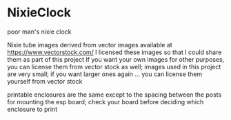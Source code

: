 # NixieClock
poor man's nixie clock

Nixie tube images derived from vector images available at https://www.vectorstock.com/
I licensed these images so that I could share them as part of this project
If you want your own images for other purposes, you can license them from vector stock as well; images used in this project are very small; if you want larger ones again ... you can license them yourself from vector stock

printable enclosures are the same except to the spacing between the posts for mounting the esp board; check your board before deciding which enclosure to print
